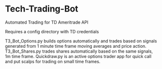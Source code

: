 # Tech-Trading-Bot
Automated Trading for TD Ameritrade API

Requires a config directory with TD credentials

T3_Bot_Options.py builds options automatically and trades based on signals generated from 1 minute time frame moving averages and price action.
T3_Bot_Shares.py trades shares automatically based on the same signals, 1m time frame. 
Quickdraw.py is an active options trader app for quick call and put scalps for trading on small time frames. 
